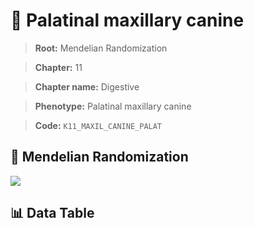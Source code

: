 # 🧪 Palatinal maxillary canine

> **Root:** Mendelian Randomization

> **Chapter:** 11  

> **Chapter name:** Digestive

> **Phenotype:** Palatinal maxillary canine  

> **Code:** `K11_MAXIL_CANINE_PALAT`

## 🧬 Mendelian Randomization  

<img src="/MR/Figures/Forward/K11_MAXIL_CANINE_PALAT.png"/>

## 📊 Data Table

<CsvTableMRF src="/MR_Data/Forward/K11_MAXIL_CANINE_PALAT.csv"/>
